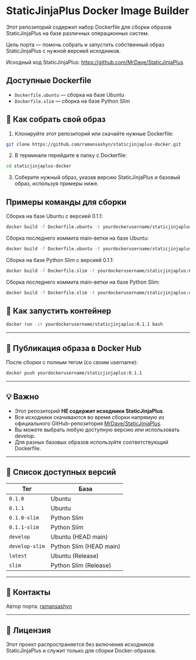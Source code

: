 # StaticJinjaPlus Docker Image Builder

Этот репозиторий содержит набор Dockerfile для сборки образов StaticJinjaPlus на базе различных операционных систем.

Цель порта — помочь собрать и запустить собственный образ StaticJinjaPlus с нужной версией исходников. 

Исходный код StaticJinjaPlus: https://github.com/MrDave/StaticJinjaPlus  

## Доступные Dockerfile
- `Dockerfile.ubuntu` — сборка на базе Ubuntu
- `Dockerfile.slim` — сборка на базе Python Slim

## 🔧 Как собрать свой образ

1. Клонируйте этот репозиторий или скачайте нужные Dockerfile:
```bash
git clone https://github.com/ramansashyn/staticjinjaplus-docker.git
```

2. В терминале перейдите в папку с Dockerfile:
```bash
cd staticjinjaplus-docker
```

3. Соберите нужный образ, указав версию StaticJinjaPlus и базовый образ, используя примеры ниже.

## Примеры команды для сборки

Сборка на базе Ubuntu с версией 0.1.1:
```bash
docker build -f Dockerfile.ubuntu -t yourdockerusername/staticjinjaplus:0.1.1 --build-arg STATIC_JINJA_VERSION=tags/0.1.1 .
```
Сборка последнего коммита main-ветки на базе Ubuntu:
```bash
docker build -f Dockerfile.ubuntu -t yourdockerusername/staticjinjaplus:develop --build-arg STATIC_JINJA_VERSION=heads/main .
```
Сборка на базе Python Slim с версией 0.1.1:
```bash
docker build -f Dockerfile.slim -t yourdockerusername/staticjinjaplus:0.1.1-slim --build-arg STATIC_JINJA_VERSION=tags/0.1.1 .
```
Сборка последнего коммита main-ветки на базе Python Slim:
```bash
docker build -f Dockerfile.slim -t yourdockerusername/staticjinjaplus:develop-slim --build-arg STATIC_JINJA_VERSION=heads/main .
```

## 🐳 Как запустить контейнер

```bash
docker run -it yourdockerusername/staticjinjaplus:0.1.1 bash
```

---

## 🚀 Публикация образа в Docker Hub

После сборки с полным тегом (со своим username):

```bash
docker push yourdockerusername/staticjinjaplus:0.1.1
```

---

## 💡 Важно

* Этот репозиторий **НЕ содержит исходники StaticJinjaPlus**.
* Все исходники скачиваются во время сборки напрямую из официального GitHub-репозитория [MrDave/StaticJinjaPlus](https://github.com/MrDave/StaticJinjaPlus).
* Вы можете выбрать любую доступную версию или использовать develop.
* Для разных базовых образов используйте соответствующий Dockerfile.

---

## 📃 Список доступных версий

| Тег            | База                    |
| -------------- | ----------------------- |
| `0.1.0`        | Ubuntu                  |
| `0.1.1`        | Ubuntu                  |
| `0.1.0-slim`   | Python Slim             |
| `0.1.1-slim`   | Python Slim             |
| `develop`      | Ubuntu (HEAD main)      |
| `develop-slim` | Python Slim (HEAD main) |
| `latest`       | Ubuntu (Release)        |
| `slim`         | Python Slim (Release)   |

---

## 🤝 Контакты

Автор порта: [ramansashyn](https://hub.docker.com/u/ramansashyn)

---

## 📝 Лицензия

Этот проект распространяется без включения исходников StaticJinjaPlus и служит только для сборки Docker-образов.
